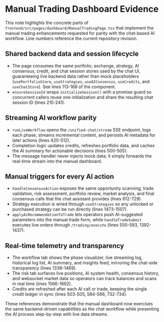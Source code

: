 # Manual Trading Dashboard Evidence

This note highlights the concrete parts of `frontend/src/pages/dashboard/ManualTradingPage.tsx` that implement the manual trading enhancements requested for parity with the chat-based AI workflow. Line numbers reference the current repository revision.

## Shared backend data and session lifecycle
- The page consumes the same portfolio, exchange, strategy, AI consensus, credit, and chat session stores used by the chat UI, guaranteeing live backend data rather than mock placeholders (`usePortfolioStore`, `useStrategies`, `useAIConsensus`, `useCredits`, and `useChatStore`). See lines 113-168 of the component.
- `ensureSessionId` wraps `initializeSession()` with a promise guard so concurrent callers reuse one initialization and share the resulting chat session ID (lines 215-241).

## Streaming AI workflow parity
- `runLiveWorkflow` opens the `/unified-chat/stream` SSE endpoint, logs each phase, streams incremental content, and persists AI metadata for later actions (lines 420-512).
- Completion logic updates credits, refreshes portfolio data, and caches the AI summary for actionable decisions (lines 500-505).
- The message handler never injects mock data; it simply forwards the real-time stream into the manual dashboard.

## Manual triggers for every AI action
- `handleConsensusAction` exposes the same opportunity scanning, trade validation, risk assessment, portfolio review, market analysis, and final consensus calls that the chat assistant provides (lines 612-729).
- Strategy execution is wired through `useStrategies` so any unlocked or purchased strategy can be run directly (lines 1473-1507).
- `applyAiRecommendationToTrade` lets operators push AI-suggested parameters into the manual trade form, while `handleTradeSubmit` executes live orders through `/trading/execute` (lines 550-593, 1392-1437).

## Real-time telemetry and transparency
- The workflow tab shows the phase visualizer, live streaming log, historical log list, AI summary, and insights feed, mirroring the chat-side transparency (lines 1338-1469).
- The risk tab surfaces live positions, AI system health, consensus history, and websocket market data so operators can track balances and scans in real time (lines 1566-1692).
- Credits are refreshed after each AI call or trade, keeping the single credit ledger in sync (lines 503-505, 584-586, 732-734).

These references demonstrate that the manual dashboard now exercises the same backend-driven capabilities as the chat workflow while presenting the AI process step-by-step with live data streams.
